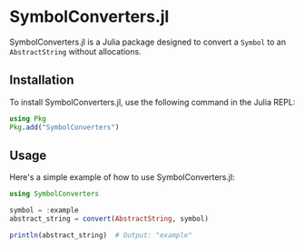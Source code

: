 # SymbolConverters.jl

SymbolConverters.jl is a Julia package designed to convert a `Symbol` to an `AbstractString` without allocations.

## Installation

To install SymbolConverters.jl, use the following command in the Julia REPL:

```julia
using Pkg
Pkg.add("SymbolConverters")
```

## Usage

Here's a simple example of how to use SymbolConverters.jl:

```julia
using SymbolConverters

symbol = :example
abstract_string = convert(AbstractString, symbol)

println(abstract_string)  # Output: "example"
```
